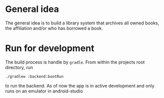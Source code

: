 # General idea

The general idea is to build a library system that archives all owned books, the affiliation and/or who has borrowed a book.

# Run for development

The build process is handle by `gradle`. From within the projects root directory, run

```
./gradlew :backend:bootRun
```

to run the backend. As of now the app is in active development and only runs on an emulator in android-studio

